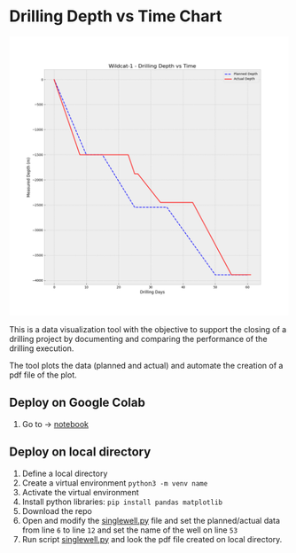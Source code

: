 # Drilling Depth vs Time Chart
![image](/img/Wildcat-1_depthTimeChart.png)

This is a data visualization tool with the objective to support the closing of a drilling project by documenting and comparing the performance of the drilling execution.

The tool plots the data (planned and actual) and automate the creation of a pdf file of the plot.


## Deploy on Google Colab
1. Go to -> [notebook](https://colab.research.google.com/drive/1nw6L8S8iY4pXfiIabYhHdPhxkk0z9X9E?usp=share_link)

## Deploy on local directory
1. Define a local directory  
2. Create a virtual environment ```python3 -m venv name```
3. Activate the virtual environment
4. Install python libraries: ```pip install pandas matplotlib```
5. Download the repo
6. Open and modify the [singlewell.py](/main/singlewell.py) file and set the planned/actual data from line ```6``` to line ```12``` and set the name of the well on line ```53```
7. Run script [singlewell.py](/main/singlewell.py) and look the pdf file created on local directory.
